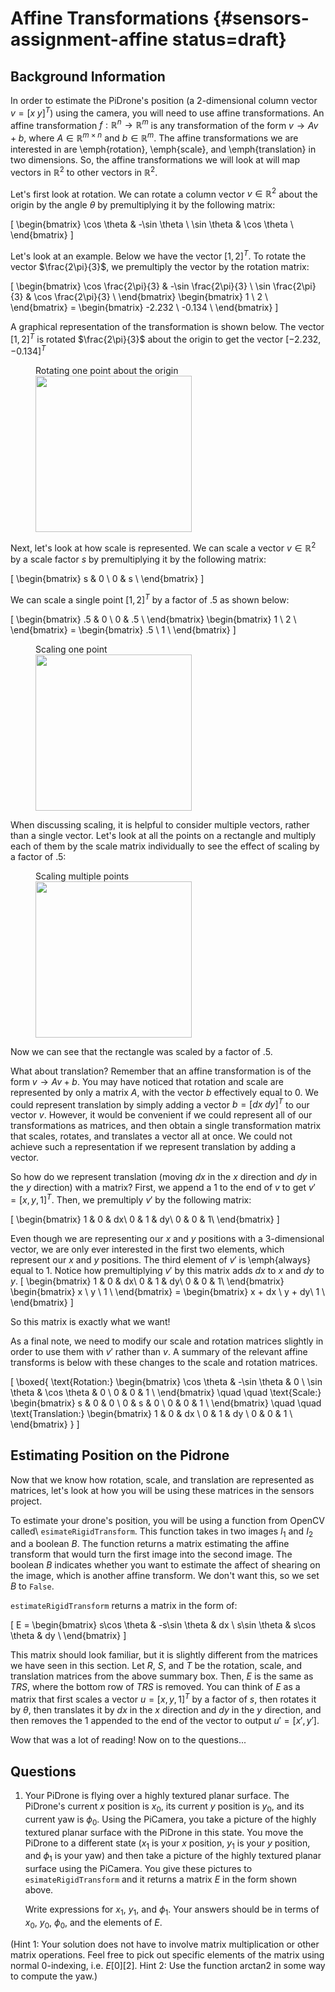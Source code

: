 # Affine Transformations {#sensors-assignment-affine status=draft}

## Background Information

In order to estimate the PiDrone's position (a 2-dimensional column vector $v = [x \; y]^T$) using the camera, you will need to use affine transformations. An affine transformation $f: \mathbb{R}^n \to \mathbb{R}^m$ is any transformation of the form $v \to Av + b$, where $A \in \mathbb{R}^{m \times n}$ and $b \in \mathbb{R}^m$. The affine transformations we are interested in are \emph{rotation}, \emph{scale}, and \emph{translation} in two dimensions. So, the affine transformations we will look at will map vectors in $\mathbb{R}^2$ to other vectors in $\mathbb{R}^2$.

Let's first look at rotation. We can rotate a column vector $v \in \mathbb{R}^2$ about the origin by the angle $\theta$ by premultiplying it by the following matrix:

\[
  \begin{bmatrix}
  \cos \theta & -\sin \theta \\
  \sin \theta & \cos \theta \\
    \end{bmatrix}
\]

Let's look at an example. Below we have the vector $[1, 2]^T$. To rotate the vector $\frac{2\pi}{3}$, we premultiply the vector by the rotation matrix:

\[
  \begin{bmatrix}
  \cos \frac{2\pi}{3} & -\sin \frac{2\pi}{3} \\
  \sin \frac{2\pi}{3} & \cos \frac{2\pi}{3} \\
    \end{bmatrix}
    \begin{bmatrix}
    1 \\
    2 \\
    \end{bmatrix}
    = \begin{bmatrix}
    -2.232 \\
    -0.134 \\
    \end{bmatrix}
\]

A graphical representation of the transformation is shown below. The vector $[1, 2]^T$ is rotated $\frac{2\pi}{3}$ about the origin to get the vector $[-2.232, -0.134]^T$

<figure>
  <figcaption>Rotating one point about the origin</figcaption>
  <img style='width:250px' src='rotation.png'/>
</figure>

Next, let's look at how scale is represented. We can scale a vector $v \in \mathbb{R}^2$ by a scale factor $s$ by premultiplying it by the following matrix: 

\[
  \begin{bmatrix}
  s & 0 \\
  0 & s \\
    \end{bmatrix}
\]

We can scale a single point $[1, 2]^T$ by a factor of .5 as shown below:

\[
  \begin{bmatrix}
  .5 & 0 \\
  0 & .5 \\
    \end{bmatrix}
    \begin{bmatrix}
    1 \\
    2 \\
    \end{bmatrix}
    = \begin{bmatrix}
    .5 \\
    1 \\
    \end{bmatrix}
\]

<figure>
  <figcaption>Scaling one point</figcaption>
  <img style='width:250px' src='scale1.png' />
</figure>

When discussing scaling, it is helpful to consider multiple vectors, rather than a single vector. Let's look at all the points on a rectangle and multiply each of them by the scale matrix individually to see the effect of scaling by a factor of .5:

<figure>
  <figcaption>Scaling multiple points</figcaption>
  <img style='width:250px' src='scale2.png' />
</figure>

Now we can see that the rectangle was scaled by a factor of .5.

What about translation? Remember that an affine transformation is of the form $v \to Av + b$. You may have noticed that rotation and scale are represented by only a matrix $A$, with the vector $b$ effectively equal to 0. We could represent translation by simply adding a vector $b = [dx \; dy]^T$ to our vector $v$. However, it would be convenient if we could represent all of our transformations as matrices, and then obtain a single transformation matrix that scales, rotates, and translates a vector all at once. We could not achieve such a representation if we represent translation by adding a vector.

So how do we represent translation (moving $dx$ in the $x$ direction and $dy$ in the $y$ direction) with a matrix? First, we append a 1 to the end of $v$ to get $v' = [x, y, 1]^T$. Then, we premultiply $v'$ by the following matrix:

\[
  \begin{bmatrix}
  1 & 0 & dx\\
  0 & 1 & dy\\
  0 & 0 & 1\\
    \end{bmatrix}
\]

Even though we are representing our $x$ and $y$ positions with a 3-dimensional vector, we are only ever interested in the first two elements, which represent our $x$ and $y$ positions. The third element of $v'$ is \emph{always} equal to 1. Notice how premultiplying $v'$ by this matrix adds $dx$ to $x$ and $dy$ to $y$.
\[
  \begin{bmatrix}
  1 & 0 & dx\\
  0 & 1 & dy\\
  0 & 0 & 1\\
    \end{bmatrix}
     \begin{bmatrix}
    x \\
    y \\
    1 \\
    \end{bmatrix}
    = 
    \begin{bmatrix}
    x + dx \\
    y + dy\\
    1 \\
    \end{bmatrix}
\]

So this matrix is exactly what we want!

As a final note, we need to modify our scale and rotation matrices slightly in order to use them with $v'$ rather than $v$. A summary of the relevant affine transforms is below with these changes to the scale and rotation matrices.

\[
\boxed{
    \text{Rotation:}
  \begin{bmatrix}
  \cos \theta & -\sin \theta & 0 \\
  \sin \theta & \cos \theta & 0 \\
  0 & 0 & 1 \\
    \end{bmatrix}
    \quad \quad
    \text{Scale:}
  \begin{bmatrix}
  s & 0 & 0 \\
  0 & s & 0 \\
  0 & 0 & 1 \\
    \end{bmatrix}
        \quad \quad
    \text{Translation:}
  \begin{bmatrix}
  1 & 0 & dx \\
  0 & 1 & dy \\
  0 & 0 & 1 \\
    \end{bmatrix}
}
\]

## Estimating Position on the Pidrone

Now that we know how rotation, scale, and translation are represented as matrices, let's look at how you will be using these matrices in the sensors project. 

To estimate your drone's position, you will be using a function from OpenCV called\\
<code>esimateRigidTransform</code>. This function takes in two images $I_1$ and $I_2$ and a boolean $B$. The function returns a matrix estimating the affine transform that would turn the first image into the second image. The boolean $B$ indicates whether you want to estimate the affect of shearing on the image, which is another affine transform. We don't want this, so we set $B$ to <code>False</code>.

<code>estimateRigidTransform</code> returns a matrix in the form of:

\[  E = 
  \begin{bmatrix}
  s\cos \theta & -s\sin \theta & dx \\
  s\sin \theta & s\cos \theta & dy \\
  \end{bmatrix}
\]

This matrix should look familiar, but it is slightly different from the matrices we have seen in this section. Let $R$, $S$, and $T$ be the rotation, scale, and translation matrices from the above summary box. Then, $E$ is the same as $TRS$, where the bottom row of $TRS$ is removed. You can think of $E$ as a matrix that first scales a vector $u = [x, y, 1]^T$ by a factor of $s$, then rotates it by $\theta$, then translates it by $dx$ in the $x$ direction and $dy$ in the $y$ direction, and then removes the 1 appended to the end of the vector to output $u' = [x', y']$.

Wow that was a lot of reading! Now on to the questions...

## Questions
1. Your PiDrone is flying over a highly textured planar surface. The PiDrone's current $x$ position is $x_0$, its current $y$ position is $y_0$, and its current yaw is $\phi_0$. Using the PiCamera, you take a picture of the highly textured planar surface with the PiDrone in this state. You move the PiDrone to a different state ($x_1$ is your $x$ position, $y_1$ is your $y$ position, and $\phi_1$ is your yaw) and then take a picture of the highly textured planar surface using the PiCamera. You give these pictures to <code>esimateRigidTransform</code> and it returns a matrix $E$ in the form shown above. 
    
    Write expressions for $x_1$, $y_1$, and $\phi_1$. Your answers should be in terms of $x_0$, $y_0$, $\phi_0$, and the elements of $E$.

(Hint 1: Your solution does not have to involve matrix multiplication or other matrix operations. Feel free to pick out specific elements of the matrix using normal 0-indexing, i.e. $E[0][2]$. Hint 2: Use the function arctan2 in some way to compute the yaw.) 
